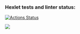 ### Hexlet tests and linter status:
[![Actions Status](https://github.com/ssstriplee/frontend-project-44/actions/workflows/hexlet-check.yml/badge.svg)](https://github.com/ssstriplee/frontend-project-44/actions)

<a href="https://codeclimate.com/github/ssstriplee/frontend-project-44/maintainability"><img src="https://api.codeclimate.com/v1/badges/f9a139e175d7c692cf5d/maintainability" /></a>